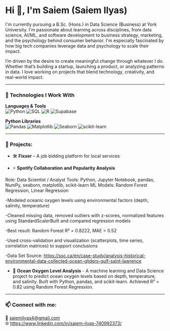 # Hi 👋, I'm Saiem (Saiem Ilyas)

I'm currently pursuing a B.Sc. (Hons.) in Data Science (Business) at York University. I'm passionate about learning across disciplines, from data science, AI/ML, and software development to business strategy, marketing, and the psychology behind consumer behavior. I'm especially fascinated by how big tech companies leverage data and psychology to scale their impact.

I’m driven by the desire to create meaningful change through whatever I do. Whether that’s building a startup, launching a product, or analyzing patterns in data. I love working on projects that blend technology, creativity, and real-world impact.

---

### 🔧 Technologies I Work With

**Languages & Tools**  
![Python](https://img.shields.io/badge/Python-3776AB?style=flat&logo=python&logoColor=white)
![SQL](https://img.shields.io/badge/SQL-003B57?style=flat&logo=mysql&logoColor=white)
![R](https://img.shields.io/badge/R-276DC3?style=flat&logo=r&logoColor=white)
![Supabase](https://img.shields.io/badge/Supabase-3ECF8E?style=flat&logo=supabase&logoColor=black)

**Python Libraries**  
![Pandas](https://img.shields.io/badge/Pandas-150458?style=flat&logo=pandas&logoColor=white)
![Matplotlib](https://img.shields.io/badge/Matplotlib-11557C?style=flat)
![Seaborn](https://img.shields.io/badge/Seaborn-0090B8?style=flat)
![scikit-learn](https://img.shields.io/badge/scikit--learn-F7931E?style=flat)

---

### 🚀 Projects:
- 🛠 **Fixxer** – A job bidding platform for local services

- ⚡ **Spotify Collaboration and Popularity Analysis**

Role: Data Scientist / Analyst
Tools: Python, Jupyter Notebook, pandas, NumPy, seaborn, matplotlib, scikit-learn
ML Models: Random Forest Regression, Linear Regression

-Modeled oceanic oxygen levels using environmental factors (depth, salinity, temperature)

-Cleaned missing data, removed outliers with z-scores, normalized features using StandardScalerBuilt and compared regression models

-Best result: Random Forest R² = 0.8222, MAE = 0.52

-Used cross-validation and visualization (scatterplots, time series, correlation matrices) to support conclusions

-Data Set Source: https://ssc.ca/en/case-study/analysis-historical-environmental-data-collected-ocean-gliders-gulf-saint-lawrence

- 🔭 **Ocean Oxygen Level Analysis** - A machine learning and Data Science project to predict ocean oxygen levels based on depth, temperature, and salinity. Built with Python, pandas, and scikit-learn. Achieved R² = 0.82 using Random Forest Regression.

---

### 📫 Connect with me:
📧 saiemilyas4@gmail.com  
🌐 https://www.linkedin.com/in/saiem-ilyas-740992373/
